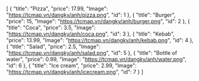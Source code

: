 [
    { "title": "Pizza", "price": 17.99, "Image": "https://tcmap.vn/dangky/anh/pizza.png", "id": 1 },
    { "title": "Burger", "price": 15, "Image": "https://tcmap.vn/dangky/anh/burger.png", "id": 2 },
    { "title": "Coca", "price": 3.5, "Image": "https://tcmap.vn/dangky/anh/coca.png", "id": 3 },
    { "title": "Kebab", "price": 13.99, "Image": "https://tcmap.vn/dangky/anh/kebab.png", "id": 4 },
    { "title": "Salad", "price": 2.5, "Image": "https://tcmap.vn/dangky/anh/salad.png", "id": 5 },
    { "title": "Bottle of water", "price": 0.99, "Image": "https://tcmap.vn/dangky/anh/water.png", "id": 6 },
    { "title": "Ice cream", "price": 2.99, "Image": "https://tcmap.vn/dangky/anh/icecream.png", "id": 7 }
  ]
